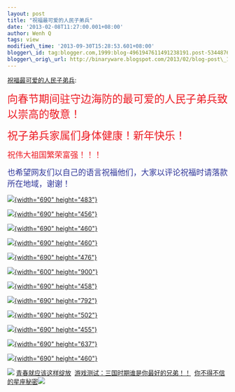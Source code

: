 ```yaml
--- 
layout: post 
title: "祝福最可爱的人民子弟兵" 
date: '2013-02-08T11:27:00.001+08:00' 
author: Wenh Q
tags: view
modified\_time: '2013-09-30T15:28:53.601+08:00' 
blogger\_id: tag:blogger.com,1999:blog-4961947611491238191.post-5344876824207780449
blogger\_orig\_url: http://binaryware.blogspot.com/2013/02/blog-post\_1786.html
---
```

[祝福最可爱的人民子弟兵](http://blog.sina.com.cn/s/blog_516e180c0102e3hp.html):

<span
style="color: #ed1c24; font-family: 黑体; font-size: 24px;">向春节期间驻守边海防的最可爱的人民子弟兵致以崇高的敬意！</span>

<span style="font-family: 黑体;"><span
style="color: #ed1c24; font-size: 24px;">祝子弟兵家属们身体健康！新年快乐！</span></span>

<span style="font-family: 黑体;"><span
style="color: #ed1c24; font-size: large;">祝伟大祖国繁荣富强！！！</span></span>



<span style="font-family: 黑体;"><span
style="color: #2f3699; font-size: 18px;">也希望网友们以自己的语言祝福他们，大家以评论祝福时请落款所在地域，谢谢！</span></span>





[![](http://s14.sinaimg.cn/mw690/516e180cgd52d60070ced&690){width="690"
height="483"}](http://blog.photo.sina.com.cn/showpic.html#url=http://s14.sinaimg.cn/orignal/516e180cgd52d60070ced)







[![](http://s2.sinaimg.cn/mw690/516e180cgd52d5f8079e1&690){width="690"
height="456"}](http://blog.photo.sina.com.cn/showpic.html#url=http://s2.sinaimg.cn/orignal/516e180cgd52d5f8079e1)











[![](http://s13.sinaimg.cn/mw690/516e180cg053c5c29f86c&690){width="690"
height="460"}](http://blog.photo.sina.com.cn/showpic.html#url=http://s13.sinaimg.cn/orignal/516e180cg053c5c29f86c)











[![](http://s14.sinaimg.cn/mw690/516e180cgd52d60b1b92d&690){width="690"
height="460"}](http://blog.photo.sina.com.cn/showpic.html#url=http://s14.sinaimg.cn/orignal/516e180cgd52d60b1b92d)







[![](http://s1.sinaimg.cn/mw690/516e180cgd52d60c38480&690){width="690"
height="476"}](http://blog.photo.sina.com.cn/showpic.html#url=http://s1.sinaimg.cn/orignal/516e180cgd52d60c38480)



[![](http://s9.sinaimg.cn/mw690/516e180cgd52d60202bb8&690){width="600"
height="900"}](http://blog.photo.sina.com.cn/showpic.html#url=http://s9.sinaimg.cn/orignal/516e180cgd52d60202bb8)





[![](http://s1.sinaimg.cn/mw690/516e180cgd52d5fab8780&690){width="690"
height="458"}](http://blog.photo.sina.com.cn/showpic.html#url=http://s1.sinaimg.cn/orignal/516e180cgd52d5fab8780)



[![](http://s7.sinaimg.cn/mw690/516e180cgd52d5f9fa096&690){width="690"
height="792"}](http://blog.photo.sina.com.cn/showpic.html#url=http://s7.sinaimg.cn/orignal/516e180cgd52d5f9fa096)



[![](http://s3.sinaimg.cn/mw690/516e180cgd52d5fd0bd82&690){width="690"
height="502"}](http://blog.photo.sina.com.cn/showpic.html#url=http://s3.sinaimg.cn/orignal/516e180cgd52d5fd0bd82)



[![](http://s1.sinaimg.cn/mw690/516e180cgd52d5fdbaea0&690){width="690"
height="455"}](http://blog.photo.sina.com.cn/showpic.html#url=http://s1.sinaimg.cn/orignal/516e180cgd52d5fdbaea0)



[![](http://s1.sinaimg.cn/mw690/516e180cg7bb7bcd242d0&690){width="690"
height="637"}](http://blog.photo.sina.com.cn/showpic.html#url=http://s1.sinaimg.cn/orignal/516e180cg7bb7bcd242d0)







[![](http://s15.sinaimg.cn/mw690/516e180cgd52d60e544fe&690){width="690"
height="460"}](http://blog.photo.sina.com.cn/showpic.html#url=http://s15.sinaimg.cn/orignal/516e180cgd52d60e544fe)











![](http://simg.sinajs.cn/blog7style/images/special/1265.gif) [青春就应该这样绽放](http://sina.allyes.com/main/adfclick?db=sina&bid=204720,469641,474922&cid=0,0,0&sid=473458&advid=358&camid=37389&show=ignore&url=http://qing.weibo.com/tag/%E5%86%99%E7%9C%9F)  [游戏测试：三国时期谁是你最好的兄弟！！](http://sina.allyes.com/main/adfclick?db=sina&bid=204720,469645,474926&cid=0,0,0&sid=473464&advid=358&camid=37389&show=ignore&url=http%3A%2F%2Funion.9173.com%2Fpub%3Fp%3D1%26u%3D1008)  [你不得不信的星座秘密](http://sina.allyes.com/main/adfclick?db=sina&bid=204720,469646,474927&cid=0,0,0&sid=473465&advid=358&camid=37389&show=ignore&url=http://qing.weibo.com/tag/%E6%98%9F%E5%BA%A7)![](http://sina.allyes.com/main/adfclick?db=sina&bid=204720,470173,475454&cid=0,0,0&sid=474001&advid=358&camid=37389&show=ignore&url=http://simg.sinajs.cn/blog7style/images/common/sg_trans.gif?t=0)
